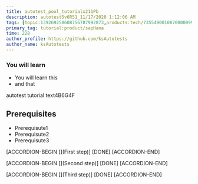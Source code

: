 ```yaml
---
title: autotest_pool_tutorialx211Pb
description: autotest5v6R51_11/17/2020 1:12:06 AM
tags: [topic:139269250608756787992873,products:tech/73554900100700000996,tutorial:experience/advanced]
primary_tag: tutorial:product/sapHana
time: 228
author_profile: https://github.com/ksAutotests
author_name: ksAutotests
---
```

### You will learn
- You will learn this
- and that

autotest tutorial text4B6G4F

## Prerequisites
- Prerequisute1
- Prerequisute2
- Prerequisute3

[ACCORDION-BEGIN [](First step)]
[DONE]
[ACCORDION-END]

[ACCORDION-BEGIN [](Second step)]
[DONE]
[ACCORDION-END]

[ACCORDION-BEGIN [](Third step)]
[DONE]
[ACCORDION-END]

